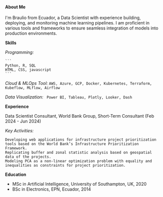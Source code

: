 #### About Me

I'm Braulio from Ecuador, a Data Scientist with experience building, deploying, and monitoring machine learning pipelines. I am proficient in various tools and frameworks to ensure seamless integration of models into production environments.

**Skills**

_Programming:_ 

    ```
    Python, R, SQL
    HTML, CSS, javascript
    ```
    
_Cloud & MLOps Tool:_ ```
AWS, Azure, GCP,
Docker, Kubernetes, Terraform, Kubeflow, MLflow, Airflow ```

_Data Visualization:_ ``` Power BI, Tableau, Plotly, Looker, Dash```
     
**Experience**

Data Scientist Consultant, World Bank Group, Short-Term Consultant (Feb 2024 - Jun 2024)

_Key Activities:_ 
```
Developing web applications for infrastructure project prioritization tools based on the World Bank’s Infrastructure Prioritization Framework.
Replicating buffer and zonal statistic analysis based on geospatial data of the projects.
Modeling PCA as a non-linear optimization problem with equality and inequalities as constraints for project prioritization.
```

**Education**
- MSc in Artificial Intelligence, University of Southampton, UK, 2020
- BSc in Electronics, EPN, Ecuador, 2014
<!--

[![Braulio's GitHub stats](https://github-readme-stats.vercel.app/api?username=beotavalo)](https://github.com/anuraghazra/github-readme-stats)
-->
